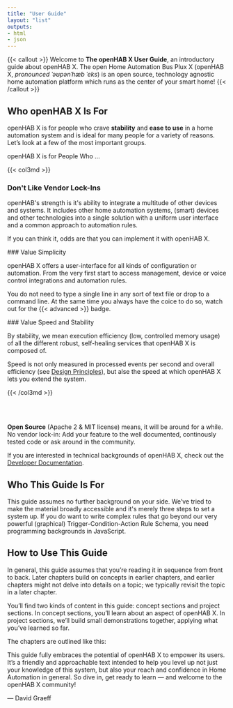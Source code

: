 ```yaml
---
title: "User Guide"
layout: "list"
outputs:
- html
- json
---
```


{{< callout >}}
Welcome to <b>The openHAB X User Guide</b>, an introductory guide about openHAB X. The open Home Automation Bus Plux X (openHAB X, <i>pronounced ˈəʊpənˈhæb ˈeks</i>) is an open source, technology agnostic home automation platform which runs as the center of your smart home!
{{< /callout >}}

## Who openHAB X Is For
openHAB X is for people who crave **stability** and **ease to use** in a home automation system and is ideal for many people for a variety of reasons. Let’s look at a few of the most important groups.

openHAB X is for People Who &hellip;

{{< col3md >}}

### Don't Like Vendor Lock-Ins

openHAB's strength is it's ability to integrate a multitude of other devices and systems. It includes other home automation systems, (smart) devices and other technologies into a single solution with a uniform user interface and a common approach to automation rules.

If you can think it, odds are that you can implement it with openHAB X.

<split>
### Value Simplicity

openHAB X offers a user-interface for all kinds of configuration or automation. From the very first start to access management, device or voice control integrations and automation rules.

You do not need to type a single line in any sort of text file or drop to a command line. At the same time you always have the coice to do so, watch out for the {{< advanced >}} badge.

<split>
### Value Speed and Stability

By stability, we mean execution efficiency (low, controlled memory usage) of all the different robust, self-healing services that openHAB X is composed of.

Speed is not only measured in processed events per second and overall efficiency (see [Design Principles](/developer/design_principles)), but alse the speed at which openHAB X lets you extend the system.

{{< /col3md >}}

<br><br>

**Open Source** (Apache 2 &amp; MIT license) means, it will be around for a while. No vendor lock-in: Add your feature to the well documented, continously tested code or ask around in the community.

If you are interested in technical backgrounds of openHAB X, check out the [Developer Documentation](/developer).

## Who This Guide Is For
This guide assumes no further background on your side. We’ve tried to make the material broadly accessible and it's merely three steps to set a system up. If you do want to write complex rules that go beyond our very powerful (graphical) Trigger-Condition-Action Rule Schema, you need programming backgrounds in JavaScript.

## How to Use This Guide

In general, this guide assumes that you’re reading it in sequence from front to back. Later chapters build on concepts in earlier chapters, and earlier chapters might not delve into details on a topic; we typically revisit the topic in a later chapter.

You’ll find two kinds of content in this guide: concept sections and project sections. In concept sections, you’ll learn about an aspect of openHAB X. In project sections, we’ll build small demonstrations together, applying what you’ve learned so far.

The chapters are outlined like this:

<split>

This guide fully embraces the potential of openHAB X to empower its users. It’s a friendly and approachable text intended to help you level up not just your knowledge of this system, but also your reach and confidence in Home Automation in general. So dive in, get ready to learn — and welcome to the openHAB X community!

— David Graeff